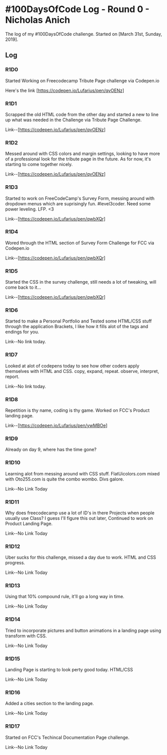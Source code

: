 # #100DaysOfCode Log - Round 0 - Nicholas Anich

The log of my #100DaysOfCode challenge. Started on [March 31st, Sunday, 2019].

## Log

### R1D0 
Started Working on Freecodecamp Tribute Page challenge via Codepen.io 

Here's the link [https://codepen.io/Lufarius/pen/qvOENz]

### R1D1
Scrapped the old HTML code from the other day and started a new to line up what was needed in the Challenge via Tribute Page Challenge.

Link--[https://codepen.io/Lufarius/pen/qvOENz]

### R1D2
Messed around with CSS colors and margin settings, looking to have more of a professional look for the tribute page in the future. As for now, it's starting to come together nicely. 

Link--[https://codepen.io/Lufarius/pen/qvOENz]

### R1D3
Started to work on FreeCodeCamp's Survey Form, messing around with dropdown menus which are suprisingly fun. #level3coder. Need some power leveling. LFP. <3

Link--[https://codepen.io/Lufarius/pen/qwbXQr]

### R1D4
Wored through the HTML section of Survey Form Challenge for FCC via Codepen.io

Link--[https://codepen.io/Lufarius/pen/qwbXQr]

### R1D5
Started the CSS in the survey challenge, still needs a lot of tweaking, will come back to it...

Link--[https://codepen.io/Lufarius/pen/qwbXQr]

### R1D6
Started to make a Personal Portfolio and Tested some HTML/CSS stuff through the application Brackets, I like how it fills alot of the tags and endings for you. 

Link--No link today.

### R1D7
Looked at alot of codepens today to see how other coders apply themselves with HTML and CSS. copy, expand, repeat. observe, interpret, report.

Link--No link today.

### R1D8
Repetition is thy name, coding is thy game. Worked on FCC's Product landing page. 

Link--[https://codepen.io/Lufarius/pen/ywMBOe]

### R1D9
Already on day 9, where has the time gone?

### R1D10
Learning alot from messing around with CSS stuff. FlatUicolors.com mixed with Oto255.com is quite the combo wombo. Divs galore. 

Link--No Link Today

### R1D11
Why does freecodecamp use a lot of ID's in there Projects when people usually use Class? I guess I'll figure this out later, Continued to work on Product Landing Page.

Link--No Link Today

### R1D12
Uber sucks for this challenge, missed a day due to work. HTML and CSS progress. 

Link--No Link Today

### R1D13
Using that 10% compound rule, it'll go a long way in time.

Link--No Link Today

### R1D14
Tried to incorporate pictures and button animations in a landing page using transform with CSS. 

Link--No Link Today

### R1D15
Landing Page is starting to look perty good today. HTML/CSS

Link--No Link Today

### R1D16
Added a cities section to the landing page.

Link--No Link Today

### R1D17
Started on FCC's Techincal Documentation Page challenge.

Link--No Link Today